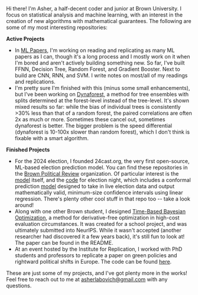 Hi there! I'm Asher, a half-decent coder and junior at Brown University. I focus on statistical analysis and machine learning, with an interest in the creation of new algorithms with mathematical guarantees. The following are some of my most interesting repositories:

**Active Projects**
- In [ML Papers](https://github.com/ashlab11/ML-Papers-and-Replications/tree/main), I'm working on reading and replicating as many ML papers as I can, though it's a long process and I mostly work on it when I'm bored and aren't actively building something new. So far, I've built FFNN, Decision Tree, Random Forest, and Gradient Booster. Next to build are CNN, RNN, and SVM. I write notes on most/all of my readings and replications.
- I'm pretty sure I'm finished with this (minus some small enhancements), but I've been working on [Dynaforest](https://github.com/ashlab11/Dynaforest), a method for tree ensembles with splits determined at the forest-level instead of the tree-level. It's shown mixed results so far: while the bias of individual trees is consistently >30% less than that of a random forest, the paired correlations are often 2x as much or more. Sometimes these cancel out, sometimes dynaforest is better. The bigger problem is the speed differential (dynaforest is 10-100x slower than random forest), which I don't think is fixable with a smart algorithm.

**Finished Projects**
- For the 2024 election, I founded 24cast.org, the very first open-source, ML-based election prediction model. You can find these repositories in the [Brown Political Review](https://github.com/BPR-Data-Team) organization. Of particular interest is the [model](https://github.com/BPR-Data-Team/ElectionModel2024) itself, and the [code](https://github.com/BPR-Data-Team/Election-Night) for election night, which includes a conformal prediction [model](https://github.com/BPR-Data-Team/Election-Night/blob/main/decision_desk/E-Day%20Scraping%20and%20Model.R) designed to take in live election data and output mathematically valid, minimum-size confidence intervals using linear regression. There's plenty other cool stuff in that repo too -- take a look around!
- Along with one other Brown student, I designed [Time-Based Bayesian Optimization](https://github.com/ashlab11/Time-Based-Bayesian-Optimization), a method for derivative-free optimization in high-cost evaluation circumstances. It was created for a school project, and was ultimately submitted into NeurIPS. While it wasn't accepted (another researcher had discovered it a few years back), it's still fun to look at! The paper can be found in the README.
- At an event hosted by the Institute for Replication, I worked with PhD students and professors to replicate a paper on green policies and rightward political shifts in Europe. The code can be found [here](https://github.com/ashlab11/ReplicationGames).

These are just some of my projects, and I've got plenty more in the works! Feel free to reach out to me at asherlabovich@gmail.com with any questions. 
